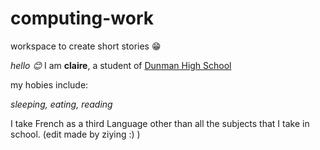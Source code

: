 # computing-work
workspace to create short stories 😁

*hello 😊*
I am **claire**, a student of [Dunman High School](https://dunmanhigh.moe.edu.sg/)

my hobies include:

*sleeping, eating, reading*

I take French as a third Language other than all the subjects that I take in school. (edit made by ziying :) )
